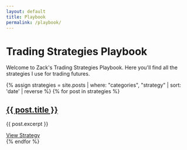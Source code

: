 ```yaml
---
layout: default
title: Playbook
permalink: /playbook/
---
```


<div class="playbook-header">
    <h1>Trading Strategies Playbook</h1>
    <p>Welcome to Zack's Trading Strategies Playbook. Here you'll find all the strategies I use for trading futures.</p>
</div>

<div class="playbook-content">
    <div class="card-container">
        {% assign strategies = site.posts | where: "categories", "strategy" | sort: 'date' | reverse %}
        {% for post in strategies %}
        <div class="card">
            <h2><a href="{{ post.url | relative_url }}">{{ post.title }}</a></h2>
            <p>{{ post.excerpt }}</p>
            <a href="{{ post.url | relative_url }}" class="read-more-link">View Strategy</a>
        </div>
        {% endfor %}
    </div>
</div>

<link rel="stylesheet" href="{{ '/assets/css/playbook.css' | relative_url }}">
